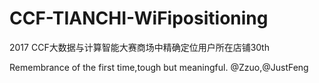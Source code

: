 # CCF-TIANCHI-WiFipositioning
2017 CCF大数据与计算智能大赛商场中精确定位用户所在店铺30th

Remembrance of the first time,tough but meaningful.
@Zzuo,@JustFeng
